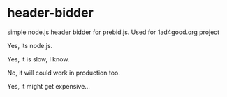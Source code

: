 # header-bidder
simple node.js header bidder for prebid.js. Used for 1ad4good.org project

Yes, its node.js.

Yes, it is slow, I know.

No, it will could work in production too.

Yes, it might get expensive...
